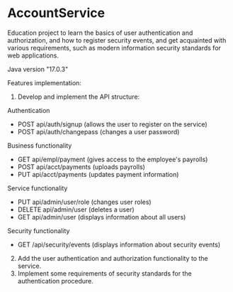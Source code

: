 # AccountService
Education project to learn the basics of user authentication and authorization, and how to register security events, and get acquainted with various requirements, such as modern information security standards for web applications.

Java version "17.0.3"

Features implementation:

1. Develop and implement the API structure:

Authentication
- POST api/auth/signup (allows the user to register on the service)
- POST api/auth/changepass (changes a user password)

Business functionality
- GET api/empl/payment (gives access to the employee's payrolls)
- POST api/acct/payments (uploads payrolls)
- PUT api/acct/payments (updates payment information)

Service functionality
- PUT api/admin/user/role (changes user roles)
- DELETE api/admin/user (deletes a user)
- GET api/admin/user (displays information about all users)

Security functionality
- GET /api/security/events (displays information about security events)

2. Add the user authentication and authorization functionality to the service.
3. Implement some requirements of security standards for the authentication procedure.
